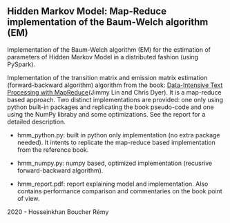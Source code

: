 ## Hidden Markov Model: Map-Reduce implementation of the Baum-Welch algorithm (EM) 

Implementation of the Baum-Welch algorithm (EM) for the estimation of parameters of Hidden Markov Model in a distributed fashion (using PySpark).

Implementation of the transition matrix and emission matrix estimation (forward-backward algorithm) algorithm from the book: [Data-Intensive Text Processing
with MapReduce][1](Jimmy Lin and Chris Dyer). It is a map-reduce based approach. Two distinct implementations are provided: one only using python built-in packages and replicating the book pseudo-code and one using the NumPy libraby and some optimizations.
See the report for a detailed description.

[1]: https://lintool.github.io/MapReduceAlgorithms/MapReduce-book-final.pdf

- hmm_python.py: built in python only implementation (no extra package needed). It intents to replicate the map-reduce based implementation from the reference book.

- hmm_numpy.py: numpy based, optimized implementation (recusrive forward-backward algorithm).

- hmm_report.pdf: report explaining model and implementation. Also contains performance comparison and commentaries on the book point of view.



2020 - Hosseinkhan Boucher Rémy
